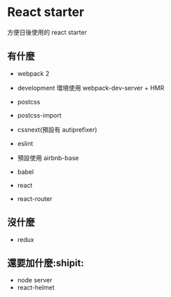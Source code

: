 # React starter

方便日後使用的 react starter

## 有什麼

 - webpack 2 
  - development 環境使用 webpack-dev-server + HMR
   

- postcss
 - postcss-import 
 - cssnext(預設有 autiprefixer)

- eslint
 - 預設使用 airbnb-base

- babel
 
- react
 - react-router

## 沒什麼
  - redux

## 還要加什麼:shipit:
 - node server
 - react-helmet

